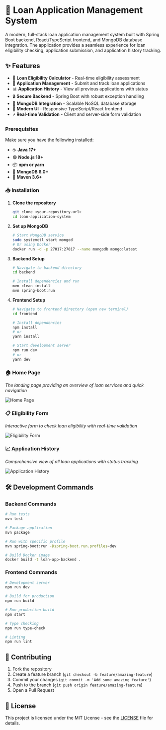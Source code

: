 # 🏦 Loan Application Management System

A modern, full-stack loan application management system built with Spring Boot backend, React/TypeScript frontend, and MongoDB database integration. The application provides a seamless experience for loan eligibility checking, application submission, and application history tracking.

## ✨ Features

- 🎯 **Loan Eligibility Calculator** - Real-time eligibility assessment
- 📝 **Application Management** - Submit and track loan applications
- 📊 **Application History** - View all previous applications with status
- 🔒 **Secure Backend** - Spring Boot with robust exception handling
- 💾 **MongoDB Integration** - Scalable NoSQL database storage
- 🎨 **Modern UI** - Responsive TypeScript/React frontend
- ⚡ **Real-time Validation** - Client and server-side form validation


### Prerequisites

Make sure you have the following installed:
- ☕ **Java 17+** 
- 🟢 **Node.js 18+** 
- 📦 **npm or yarn**
- 🍃 **MongoDB 6.0+**
- 🔧 **Maven 3.6+**

### 📥 Installation

1. **Clone the repository**
   ```bash
   git clone <your-repository-url>
   cd loan-application-system
   ```

2. **Set up MongoDB**
   ```bash
   # Start MongoDB service
   sudo systemctl start mongod
   # Or using Docker
   docker run -d -p 27017:27017 --name mongodb mongo:latest
   ```

3. **Backend Setup**
   ```bash
   # Navigate to backend directory
   cd backend
   
   # Install dependencies and run
   mvn clean install
   mvn spring-boot:run
   ```
  

4. **Frontend Setup**
   ```bash
   # Navigate to frontend directory (open new terminal)
   cd frontend
   
   # Install dependencies
   npm install
   # or
   yarn install
   
   # Start development server
   npm run dev
   # or
   yarn dev
   ```

### 🏠 Home Page
*The landing page providing an overview of loan services and quick navigation*

![Home Page](./screenshots/home-page.png)

### 📋 Eligibility Form
*Interactive form to check loan eligibility with real-time validation*

![Eligibility Form](./screenshots/eligibility-form.png)

### 📈 Application History
*Comprehensive view of all loan applications with status tracking*

![Application History](./screenshots/application-history.png)

## 🛠️ Development Commands

### Backend Commands
```bash
# Run tests
mvn test

# Package application
mvn package

# Run with specific profile
mvn spring-boot:run -Dspring-boot.run.profiles=dev

# Build Docker image
docker build -t loan-app-backend .
```

### Frontend Commands
```bash
# Development server
npm run dev

# Build for production
npm run build

# Run production build
npm start

# Type checking
npm run type-check

# Linting
npm run lint
```

## 🤝 Contributing

1. Fork the repository
2. Create a feature branch (`git checkout -b feature/amazing-feature`)
3. Commit your changes (`git commit -m 'Add some amazing feature'`)
4. Push to the branch (`git push origin feature/amazing-feature`)
5. Open a Pull Request

## 📝 License

This project is licensed under the MIT License - see the [LICENSE](LICENSE) file for details.

